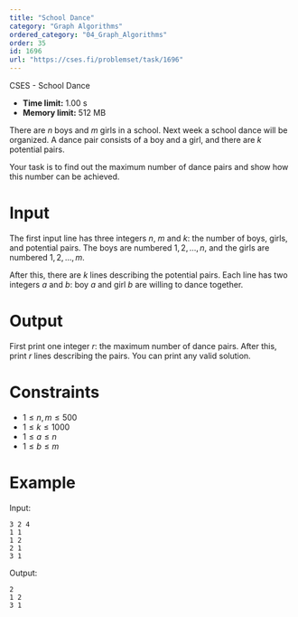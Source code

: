 ```yaml
---
title: "School Dance"
category: "Graph Algorithms"
ordered_category: "04_Graph_Algorithms"
order: 35
id: 1696
url: "https://cses.fi/problemset/task/1696"
---
```


CSES - School Dance

  * **Time limit:** 1.00 s
  * **Memory limit:** 512 MB

There are $n$ boys and $m$ girls in a school. Next week a school dance will be
organized. A dance pair consists of a boy and a girl, and there are $k$
potential pairs.

Your task is to find out the maximum number of dance pairs and show how this
number can be achieved.

# Input

The first input line has three integers $n$, $m$ and $k$: the number of boys,
girls, and potential pairs. The boys are numbered $1,2,\dots,n$, and the girls
are numbered $1,2,\dots,m$.

After this, there are $k$ lines describing the potential pairs. Each line has
two integers $a$ and $b$: boy $a$ and girl $b$ are willing to dance together.

# Output

First print one integer $r$: the maximum number of dance pairs. After this,
print $r$ lines describing the pairs. You can print any valid solution.

# Constraints

  * $1 \le n,m \le 500$
  * $1 \le k \le 1000$
  * $1 \le a \le n$
  * $1 \le b \le m$

# Example

Input:

    
    
    3 2 4
    1 1
    1 2
    2 1
    3 1
    

Output:

    
    
    2
    1 2
    3 1
    

